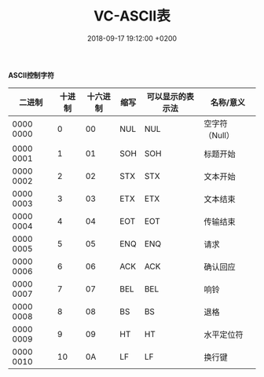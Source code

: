 ﻿---
layout: post
title:  "VC-ASCII表"
date:   2018-09-17 19:12:00 +0200
categories: VC
---

**ASCII控制字符** 

二进制|十进制|十六进制|缩写|可以显示的表示法|名称/意义   
-|-|-|-|-|-   
0000 0000|0|00|NUL|NUL|空字符（Null）  
0000 0001|1|01|SOH|SOH|标题开始  
0000 0002|2|02|STX|STX|文本开始  
0000 0003|3|03|ETX|ETX|文本结束
0000 0004|4|04|EOT|EOT|传输结束  
0000 0005|5|05|ENQ|ENQ|请求  
0000 0006|6|06|ACK|ACK|确认回应  
0000 0007|7|07|BEL|BEL|响铃  
0000 0008|8|08|BS|BS|退格  
0000 0009|9|09|HT|HT|水平定位符 
0000 0010|10|0A|LF|LF|换行键           
   
  
